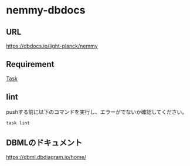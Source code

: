 # nemmy-dbdocs

## URL

<https://dbdocs.io/light-planck/nemmy>

## Requirement

[Task](https://taskfile.dev/)

## lint

pushする前に以下のコマンドを実行し、エラーがでないか確認してください。

```bash
task lint
```

## DBMLのドキュメント

<https://dbml.dbdiagram.io/home/>
